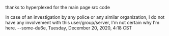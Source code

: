 thanks to hyperplexed for the main page src code


In case of an investigation by any police or any similar organization, I do not have any involvement with this user/group/server, I'm not certain why I'm here.
--some-du6e, Tuesday, December 20, 2020, 4:18 CST